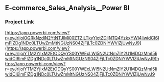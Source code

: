## E-commerce_Sales_Analysis__Power BI
### Project Link
[https://app.powerbi.com/view?r=eyJrIjoiOGRkNzdiN2YtNTJlMi00ZTZiLTkyYjctZDljNTQ4YzkxYWI4IiwidCI6ImFlZDg1NDc0LTUwZmMtNGUzNS04ZjFjLTc0ZDNiYWVlZjUwNyJ9](https://app.powerbi.com/view?r=eyJrIjoiYTM2YjIxM2EtODQyYS00YWExLWI5N2UtNmZlY2U1MDQzMmI5IiwidCI6ImFlZDg1NDc0LTUwZmMtNGUzNS04ZjFjLTc0ZDNiYWVlZjUwNyJ9)https://app.powerbi.com/view?r=eyJrIjoiYTM2YjIxM2EtODQyYS00YWExLWI5N2UtNmZlY2U1MDQzMmI5IiwidCI6ImFlZDg1NDc0LTUwZmMtNGUzNS04ZjFjLTc0ZDNiYWVlZjUwNyJ9
